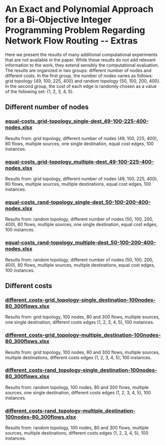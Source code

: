 # An Exact and Polynomial Approach for a Bi-Objective Integer Programming Problem Regarding Network Flow Routing -- Extras

Here we present the results of many additional computational experiments that are not available in the paper. While these results do not add relevant information to the work, they extend sensibly the computational evaluation. The results are organized in two groups: different number of nodes and different costs. In the first group, the number of nodes varies as follows: grid topology {49, 100, 225, 400} and random topology {50, 100, 200, 400}. In the second group, the cost of each edge is randomly chosen as a value of the following set: {1, 2, 3, 4, 5}.


## Different number of nodes

### [equal-costs_grid-topology_single-dest_49-100-225-400-nodes.xlsx](equal-costs_grid-topology_equal-dest_49-100-225-400-nodes.xlsx) 
Results from: grid topology, different number of nodes (49, 100, 225, 400), 80 flows, multiple sources, one single destination, equal cost edges, 100 instances.

### [equal-costs_grid-topology_multiple-dest_49-100-225-400-nodes.xlsx](equal-costs_grid-topology_multiple-dest_49-100-225-400-nodes.xlsx)
Results from: grid topology, different number of nodes (49, 100, 225, 400), 80 flows, multiple sources, multiple destinations, equal cost edges, 100 instances.

### [equal-costs_rand-topology_single-dest_50-100-200-400-nodes.xlsx](equal-costs_rand-topology_single-dest_50-100-200-400-nodes.xlsx)
Results from: random topology, different number of nodes (50, 100, 200, 400), 80 flows, multiple sources, one single destination, equal cost edges, 100 instances.

### [equal-costs_rand-topology_multiple-dest_50-100-200-400-nodes.xlsx](equal-costs_rand-topology_multiple-dest_50-100-200-400-nodes.xlsx)
Results from: random topology, different number of nodes (50, 100, 200, 400), 80 flows, multiple sources, multiple destinations, equal cost edges, 100 instances.


## Different costs

### [different_costs-grid_topology-single_destination-100nodes-80_300flows.xlsx](different_costs-grid-single_destination-100nodes-80_300flows.xlsx)
Results from: grid topology, 100 nodes, 80 and 300 flows, multiple sources, one single destination, different costs edges (1, 2, 3, 4, 5), 100 instances.

### [different_costs-grid_topology-multiple_destination-100nodes-80_300flows.xlsx](different_costs-grid-multiple_destination-100nodes-80_300flows.xlsx)
Results from: grid topology, 100 nodes, 80 and 300 flows, multiple sources, multiple destinations, different costs edges (1, 2, 3, 4, 5), 100 instances.

### [different_costs-rand_topology-single_destination-100nodes-80_300flows.xlsx](different_costs-rand-single_destination-100nodes-80_300flows.xlsx)
Results from: random topology, 100 nodes, 80 and 300 flows, multiple sources, one single destination, different costs edges (1, 2, 3, 4, 5), 100 instances.

### [different_costs-rand_topology-multiple_destination-100nodes-80_300flows.xlsx](different_costs-rand-multiple_destination-100nodes-80_300flows.xlsx) 
Results from: random topology, 100 nodes, 80 and 300 flows, multiple sources, multiple destinations, different costs edges (1, 2, 3, 4, 5), 100 instances.
